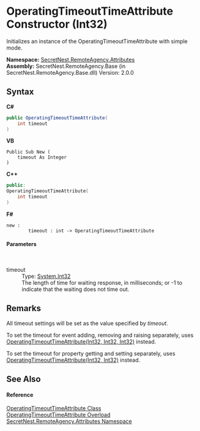 # OperatingTimeoutTimeAttribute Constructor (Int32)
 

Initializes an instance of the OperatingTimeoutTimeAttribute with simple mode.

**Namespace:**&nbsp;<a href="N_SecretNest_RemoteAgency_Attributes">SecretNest.RemoteAgency.Attributes</a><br />**Assembly:**&nbsp;SecretNest.RemoteAgency.Base (in SecretNest.RemoteAgency.Base.dll) Version: 2.0.0

## Syntax

**C#**<br />
``` C#
public OperatingTimeoutTimeAttribute(
	int timeout
)
```

**VB**<br />
``` VB
Public Sub New ( 
	timeout As Integer
)
```

**C++**<br />
``` C++
public:
OperatingTimeoutTimeAttribute(
	int timeout
)
```

**F#**<br />
``` F#
new : 
        timeout : int -> OperatingTimeoutTimeAttribute
```


#### Parameters
&nbsp;<dl><dt>timeout</dt><dd>Type: <a href="https://docs.microsoft.com/dotnet/api/system.int32" target="_blank">System.Int32</a><br />The length of time for waiting response, in milliseconds; or -1 to indicate that the waiting does not time out.</dd></dl>

## Remarks

All timeout settings will be set as the value specified by *timeout*.

To set the timeout for event adding, removing and raising separately, uses <a href="M_SecretNest_RemoteAgency_Attributes_OperatingTimeoutTimeAttribute__ctor_3">OperatingTimeoutTimeAttribute(Int32, Int32, Int32)</a> instead.

To set the timeout for property getting and setting separately, uses <a href="M_SecretNest_RemoteAgency_Attributes_OperatingTimeoutTimeAttribute__ctor_2">OperatingTimeoutTimeAttribute(Int32, Int32)</a> instead.


## See Also


#### Reference
<a href="T_SecretNest_RemoteAgency_Attributes_OperatingTimeoutTimeAttribute">OperatingTimeoutTimeAttribute Class</a><br /><a href="Overload_SecretNest_RemoteAgency_Attributes_OperatingTimeoutTimeAttribute__ctor">OperatingTimeoutTimeAttribute Overload</a><br /><a href="N_SecretNest_RemoteAgency_Attributes">SecretNest.RemoteAgency.Attributes Namespace</a><br />